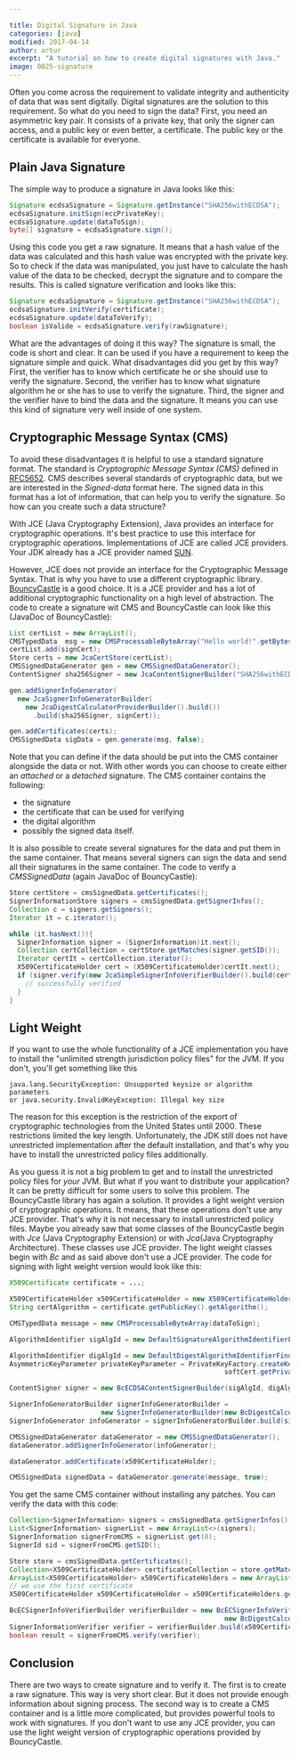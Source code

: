 ```yaml
---

title: Digital Signature in Java
categories: [java]
modified: 2017-04-14
author: artur
excerpt: "A tutorial on how to create digital signatures with Java."
image: 0025-signature
---
```




Often you come across the requirement to validate integrity and authenticity 
of data that was sent digitally. Digital signatures are the solution to this requirement.
So what do you need to sign the data? First, you need an asymmetric key pair. It consists of a private key,
that only the signer can access, and a public key or even better, a certificate.
The public key or the certificate is available for everyone. 

## Plain Java Signature
The simple way to produce a signature in Java 
looks like this:

```java
Signature ecdsaSignature = Signature.getInstance("SHA256withECDSA");
ecdsaSignature.initSign(eccPrivateKey);
ecdsaSignature.update(dataToSign);
byte[] signature = ecdsaSignature.sign();
```

Using this code you get a raw signature. It means that a hash value of the data was calculated and this hash value was
encrypted with the private key. So to check if the data was manipulated, you just have to calculate the
hash value of the data to be checked, decrypt the signature and to compare the results. This is called signature 
verification and looks like this:

```java
Signature ecdsaSignature = Signature.getInstance("SHA256withECDSA");
ecdsaSignature.initVerify(certificate);
ecdsaSignature.update(dataToVerify);
boolean isValide = ecdsaSignature.verify(rawSignature);
```

What are the advantages of doing it this way? The signature is small, the code is short and clear. It can be used if you have a requirement to keep 
the signature simple and quick. What disadvantages did you get by
this way? First, the verifier has to know which certificate he or she should use to verify the signature. Second, the verifier has to know
what signature algorithm he or she has to use to verify the signature. Third, the signer and the verifier have to bind the data and the signature.
It means you can use this kind of signature very well inside of one system.

## Cryptographic Message Syntax (CMS)
To avoid these disadvantages it is helpful to use a standard signature format. The standard is *Cryptographic Message Syntax (CMS)* defined in
[RFC5652](https://tools.ietf.org/html/rfc5652). CMS describes several standards of cryptographic data, but we are interested in the *Signed-data* format here.
The signed data in this format has a lot of information, that can help you to verify the signature. So how can you create such a data structure?

With JCE (Java Cryptography Extension), Java provides an interface for cryptographic operations. It's best practice to use this interface for cryptographic
operations. Implementations of JCE are called JCE providers. Your JDK already has a JCE provider named
[SUN](http://docs.oracle.com/javase/8/docs/technotes/guides/security/SunProviders.html#SUNProvider). 

However, JCE does not provide an interface for the Cryptographic Message Syntax.
That is why you have to use a different cryptographic library.
[BouncyCastle](https://www.bouncycastle.org/java.html) is a good choice. It is a JCE provider
and has a lot of additional cryptographic functionality on a high level of abstraction. The code to create a signature wit CMS and BouncyCastle can look like this (JavaDoc of BouncyCastle):

```java
List certList = new ArrayList();
CMSTypedData  msg = new CMSProcessableByteArray("Hello world!".getBytes());
certList.add(signCert);
Store certs = new JcaCertStore(certList);
CMSSignedDataGenerator gen = new CMSSignedDataGenerator();
ContentSigner sha256Signer = new JcaContentSignerBuilder("SHA256withECDSA").build(signKP.getPrivate());

gen.addSignerInfoGenerator(
  new JcaSignerInfoGeneratorBuilder(
    new JcaDigestCalculatorProviderBuilder().build())
      .build(sha256Signer, signCert));

gen.addCertificates(certs);
CMSSignedData sigData = gen.generate(msg, false);
```

Note that you can define if the data should be put into the CMS container alongside the data or not. With other words you can choose to create either 
an _attached_ or a _detached_ signature.
The CMS container contains the following:

* the signature
* the certificate that can be used for verifying
* the digital algorithm
* possibly the signed data itself.

It is also possible to create several signatures for the data and put them in the same container. That means several signers can sign the data and send
all their signatures in the same container.
The code to verify a *CMSSignedData* (again JavaDoc of BouncyCastle):

```java
Store certStore = cmsSignedData.getCertificates();
SignerInformationStore signers = cmsSignedData.getSignerInfos();
Collection c = signers.getSigners();
Iterator it = c.iterator();

while (it.hasNext()){
  SignerInformation signer = (SignerInformation)it.next();
  Collection certCollection = certStore.getMatches(signer.getSID());
  Iterator certIt = certCollection.iterator();
  X509CertificateHolder cert = (X509CertificateHolder)certIt.next();
  if (signer.verify(new JcaSimpleSignerInfoVerifierBuilder().build(cert))) {
    // successfully verified
  }
}
```

## Light Weight
If you want to use the whole functionality of a JCE implementation you have to install the "unlimited strength jurisdiction policy files" for the JVM. If you don't,
you'll get something like this

```
java.lang.SecurityException: Unsupported keysize or algorithm parameters 
or java.security.InvalidKeyException: Illegal key size
```

The reason for this exception is the restriction of the export of cryptographic technologies from the United States until 2000.
These restrictions limited the key length. Unfortunately, the JDK still does not have unrestricted implementation after the default installation,
and that's why you have to install the unrestricted policy files additionally.

As you guess it is not a big problem to get and to install the unrestricted policy files for *your* JVM. But what if you 
want to distribute your application? It can be pretty difficult for some users to solve this problem. The BouncyCastle library
has again a solution. It provides a light weight version of cryptographic operations. It means, that these operations don't use any JCE
provider. That's why it is not necessary to install unrestricted policy files. Maybe you already saw that some classes of the BouncyCastle
begin with _Jce_  (Java Cryptography Extension) or with _Jca_(Java Cryptography Architecture). These classes use JCE provider.
The light weight classes begin with _Bc_ and as said above don't use a JCE provider.
The code for signing with light weight version would look like this: 

```java
X509Certificate certificate = ...;

X509CertificateHolder x509CertificateHolder = new X509CertificateHolder(certificate.getEncoded());
String certAlgorithm = certificate.getPublicKey().getAlgorithm();

CMSTypedData message = new CMSProcessableByteArray(dataToSign);

AlgorithmIdentifier sigAlgId = new DefaultSignatureAlgorithmIdentifierFinder().find("SHA256WithECDSA");

AlgorithmIdentifier digAlgId = new DefaultDigestAlgorithmIdentifierFinder().find(sigAlgId);
AsymmetricKeyParameter privateKeyParameter = PrivateKeyFactory.createKey(
                                                      softCert.getPrivateKey().getEncoded());

ContentSigner signer = new BcECDSAContentSignerBuilder(sigAlgId, digAlgId).build(privateKeyParameter);

SignerInfoGeneratorBuilder signerInfoGeneratorBuilder = 
                       new SignerInfoGeneratorBuilder(new BcDigestCalculatorProvider());
SignerInfoGenerator infoGenerator = signerInfoGeneratorBuilder.build(signer, x509CertificateHolder);

CMSSignedDataGenerator dataGenerator = new CMSSignedDataGenerator();
dataGenerator.addSignerInfoGenerator(infoGenerator);

dataGenerator.addCertificate(x509CertificateHolder);

CMSSignedData signedData = dataGenerator.generate(message, true);
```

You get the same CMS container without installing any patches. You can verify the data with this code:

```java
Collection<SignerInformation> signers = cmsSignedData.getSignerInfos().getSigners();
List<SignerInformation> signerList = new ArrayList<>(signers);
SignerInformation signerFromCMS = signerList.get(0);
SignerId sid = signerFromCMS.getSID();

Store store = cmsSignedData.getCertificates();
Collection<X509CertificateHolder> certificateCollection = store.getMatches(sid);
ArrayList<X509CertificateHolder> x509CertificateHolders = new ArrayList<>(certificateCollection);
// we use the first certificate
X509CertificateHolder x509CertificateHolder = x509CertificateHolders.get(0);

BcECSignerInfoVerifierBuilder verifierBuilder = new BcECSignerInfoVerifierBuilder(
                                                      new BcDigestCalculatorProvider());
SignerInformationVerifier verifier = verifierBuilder.build(x509CertificateHolder);
boolean result = signerFromCMS.verify(verifier);
```

## Conclusion
There are two ways to create signature and to verify it. The first is to create a raw signature. This way is very short clear. But it does not provide enough 
information about signing process. The second way is to create a CMS container and is a little more complicated, but provides powerful tools to work with signatures. If you don't want 
to use any JCE provider, you can use the light weight version of cryptographic operations provided by BouncyCastle.

